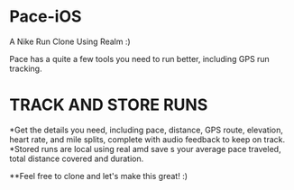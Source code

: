 # Pace-iOS

A Nike Run Clone Using Realm :)

Pace has a quite a few tools you need to run better, including GPS run tracking.


# TRACK AND STORE RUNS 
 *Get the details you need, including pace, distance, GPS route, elevation, heart rate, and mile splits, complete with audio feedback to keep on track.
 *Stored runs are local using real amd save s your average pace traveled, total distance covered and duration.
 
 
 **Feel free to clone and let's make this great! :)
